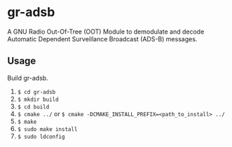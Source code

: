 # gr-adsb

A GNU Radio Out-Of-Tree (OOT) Module to demodulate and decode Automatic Dependent Surveillance Broadcast (ADS-B) messages.

## Usage

Build gr-adsb.

1. `$ cd gr-adsb`
2. `$ mkdir build`
3. `$ cd build`
4. `$ cmake ../` or `$ cmake -DCMAKE_INSTALL_PREFIX=<path_to_install> ../`
5. `$ make`
6. `$ sudo make install`
7. `$ sudo ldconfig`

